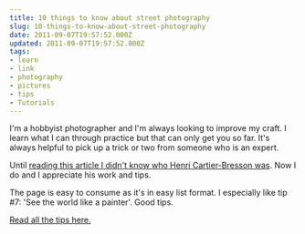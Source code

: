 ```yaml
---
title: 10 things to know about street photography
slug: 10-things-to-know-about-street-photography
date: 2011-09-07T19:57:52.000Z
updated: 2011-09-07T19:57:52.000Z
tags:
- learn
- link
- photography
- pictures
- tips
- Tutorials
---
```


I'm a hobbyist photographer and I'm always looking to improve my craft.  I learn what I can through practice but that can only get you so far.  It's always helpful to pick up a trick or two from someone who is an expert.

Until <a href="http://erickimphotography.com/blog/2011/08/10-things-henri-cartier-bresson-can-teach-you-about-street-photography/">reading this article I didn't know who Henri Cartier-Bresson was</a>.  Now I do and I appreciate his work and tips.

The page is easy to consume as it's in easy list format.  I especially like tip #7: 'See the world like a painter'.  Good tips.

<a href="http://erickimphotography.com/blog/2011/08/10-things-henri-cartier-bresson-can-teach-you-about-street-photography/">Read all the tips here.</a>
